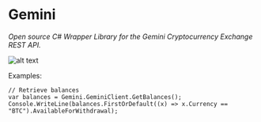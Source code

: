 # Gemini
_Open source C# Wrapper Library for the Gemini Cryptocurrency Exchange REST API._

![alt text](https://winklevosscapital.com/wp-content/uploads/2015/01/gemini-logo-2.png "Gemini Logo")

Examples:

```
// Retrieve balances
var balances = Gemini.GeminiClient.GetBalances();
Console.WriteLine(balances.FirstOrDefault((x) => x.Currency == "BTC").AvailableForWithdrawal);
```
